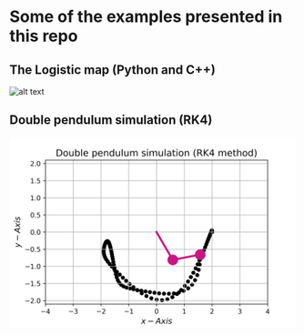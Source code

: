 # Some of the examples presented in this repo
## The Logistic map (Python and C++)
![alt text](https://github.com/Ahmed-alkharusi/Interesting-problems-/blob/master/Logistic%20map/C%2B%2B%20Version%20with%20Python%20plots/source/result.jpg)

## Double pendulum simulation (RK4)
![alt text](https://github.com/Ahmed-alkharusi/Interesting-problems-/blob/master/double%20pendulum%20simulation%20(RK4)/106.png)
